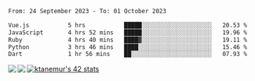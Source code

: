 <!--START_SECTION:waka-->

```txt
From: 24 September 2023 - To: 01 October 2023

Vue.js           5 hrs           █████░░░░░░░░░░░░░░░░░░░░   20.53 %
JavaScript       4 hrs 52 mins   █████░░░░░░░░░░░░░░░░░░░░   19.96 %
Ruby             4 hrs 40 mins   ████▓░░░░░░░░░░░░░░░░░░░░   19.11 %
Python           3 hrs 46 mins   ████░░░░░░░░░░░░░░░░░░░░░   15.46 %
Dart             1 hr 56 mins    ██░░░░░░░░░░░░░░░░░░░░░░░   07.93 %
```

<!--END_SECTION:waka-->
<a href="https://github.com/anuraghazra/github-readme-stats">
  <img align="left" src="https://github-readme-stats.vercel.app/api?username=Tanesan&count_private=true&show_icons=true" />
<img align="left" src="https://github-readme-stats.vercel.app/api/top-langs/?username=Tanesan" />
</a>

[![ktanemur's 42 stats](https://badge42.vercel.app/api/v2/cl1wslf6s002109l771rng2w8/stats?cursusId=21&coalitionId=62)](https://github.com/JaeSeoKim/badge42)
